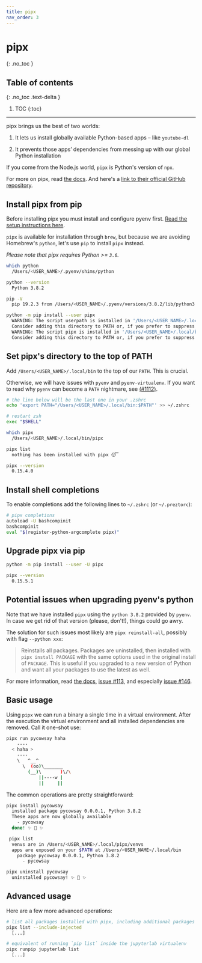 ```yaml
---
title: pipx
nav_order: 3
---
```


# pipx
{: .no_toc }

## Table of contents
{: .no_toc .text-delta }

1. TOC
{:toc}

---

pipx brings us the best of two worlds:

1. It lets us install globally available Python-based apps – like `youtube-dl`

2. It prevents those apps’ dependencies from messing up with our global Python installation

If you come from the Node.js world, `pipx` is Python's version of `npx`.

For more on pipx, read [the docs](https://pipxproject.github.io/pipx/comparisons/). And here's a [link to their official GitHub repository](https://github.com/pipxproject/pipx).

## Install pipx from pip

<div class="warning-box">Before installing pipx you must install and configure pyenv first. <a href="/python-on-macos/pyenv/pyenv.html">Read the setup instructions here</a>.</div>

`pipx` is available for installation through `brew`, but because we are avoiding Homebrew's `python`, let's use `pip` to install `pipx` instead.

_Please note that pipx requires Python >= `3.6`._

```sh
which python
  /Users/<USER_NAME>/.pyenv/shims/python

python --version
  Python 3.8.2

pip -V
  pip 19.2.3 from /Users/<USER_NAME>/.pyenv/versions/3.8.2/lib/python3.8/site-packages/pip (python 3.8)

python -m pip install --user pipx
  WARNING: The script userpath is installed in '/Users/<USER_NAME>/.local/bin' which is not on PATH.
  Consider adding this directory to PATH or, if you prefer to suppress this warning, use --no-warn-script-location.
  WARNING: The script pipx is installed in '/Users/<USER_NAME>/.local/bin' which is not on PATH.
  Consider adding this directory to PATH or, if you prefer to suppress this warning, use --no-warn-script-location.
```

## Set pipx's directory to the top of PATH

Add `/Users/<USER_NAME>/.local/bin` to the top of our `PATH`. This is crucial. 

Otherwise, we will have issues with `pyenv` and `pyenv-virtualenv`. If you want to read why `pyenv` can become a `PATH` nightmare, see [(#1112)](https://github.com/pyenv/pyenv/issues/1112).

```sh
# the line below will be the last one in your .zshrc
echo 'export PATH="/Users/<USER_NAME>/.local/bin:$PATH"' >> ~/.zshrc

# restart zsh
exec "$SHELL"

which pipx
  /Users/<USER_NAME>/.local/bin/pipx

pipx list
  nothing has been installed with pipx 😴

pipx --version
  0.15.4.0
```

## Install shell completions

To enable completions add the following lines to `~/.zshrc` (or `~/.preztorc`):

```sh
# pipx completions
autoload -U bashcompinit
bashcompinit
eval "$(register-python-argcomplete pipx)"
```

## Upgrade pipx via pip

```sh
python -m pip install --user -U pipx

pipx --version
  0.15.5.1
```

## Potential issues when upgrading pyenv's python

Note that we have installed `pipx` using the `python 3.8.2` provided by `pyenv`. In case we get rid of that version (please, don't!), things could go awry.

The solution for such issues most likely are `pipx reinstall-all`, possibly with flag `--python xxx`:

> Reinstalls all packages. Packages are uninstalled, then installed with `pipx install PACKAGE` with the same options used in the original install of `PACKAGE`. This is useful if you upgraded to a new version of Python and want all your packages to use the latest as well.

For more information, read [the docs](https://pipxproject.github.io/pipx/docs/#pipx-reinstall-all), [issue #113](https://github.com/pipxproject/pipx/issues/113), and especially [issue #146](https://github.com/pipxproject/pipx/issues/146).


## Basic usage

Using `pipx` we can run a binary a single time in a virtual environment. After the execution the virtual environment and all installed dependencies are removed. Call it one-shot use:

```sh
pipx run pycowsay haha
    ----
  < haha >
    ----
    \   ^__^
      \  (oo)\_______
        (__)\       )\/\
            ||----w |
            ||     ||
```

The common operations are pretty straightforward:

```sh
pipx install pycowsay
  installed package pycowsay 0.0.0.1, Python 3.8.2
  These apps are now globally available
    - pycowsay
  done! ✨ 🌟 ✨

 pipx list
  venvs are in /Users/<USER_NAME>/.local/pipx/venvs
  apps are exposed on your $PATH at /Users/<USER_NAME>/.local/bin
    package pycowsay 0.0.0.1, Python 3.8.2
      - pycowsay

pipx uninstall pycowsay
  uninstalled pycowsay! ✨ 🌟 ✨
```

## Advanced usage

Here are a few more advanced operations:

```sh
# list all packages installed with pipx, including additional packages that had been injected
pipx list --include-injected
  [...]

# equivalent of running `pip list` inside the jupyterlab virtualenv
pipx runpip jupyterlab list
  [...]
```
